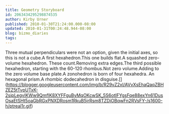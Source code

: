 ```yaml
---
title: Geometry Storyboard
id: 2063434295298874535
author: Kirby Urner
published: 2010-01-30T21:24:00.000-08:00
updated: 2010-01-31T00:24:48.944-08:00
blog: bizmo_diaries
tags: 
---
```


[](https://blogger.googleusercontent.com/img/b/R29vZ2xl/AVvXsEjUHReQA6KYYUQbVXowZWvKj-P3FlHW3yr1WOnNhcrcXpdqdoxqwxH3LprP331szd5eazfNnxI4pcZ78G3fjqVRmRmQLkjKKIecjNAEi8sQtC3VjRR7Fmd9CkuEjyoKGoIFpNac/s1600-h/cubocahedron6axishighlighted.jpg)[](https://blogger.googleusercontent.com/img/b/R29vZ2xl/AVvXsEiQJJZzBm_j2JJlzR4B_zY72R5QlZe1oSGyeOI4PzH-HPBAS-jUdVa-l7omX47qYpj3f-wJ7yQGgnPsF2NnF4GvanoH1Jxf88yLZU6PYZEuxdpgfMRPMZBIi7qUukb4dsNI3HAm/s1600-h/green6axisline.jpg)[](https://blogger.googleusercontent.com/img/b/R29vZ2xl/AVvXsEi8FTtncRHshgKWS3gMIU0HmCGMWYCFxF5ZfTYFN33rUssw98KSKkAbw-Fr55lPWFa_FRozU31miYL4eRMsllzyANaZg_UahKm02_KeiwadbtDIrPL1gTJv0LHr2fN9NhMEJyxV/s1600-h/green6axis60120.jpg)[](https://blogger.googleusercontent.com/img/b/R29vZ2xl/AVvXsEhFZi5dl3G_skGxNEUiHJBnY5HidAULhLuiOB-2840JM-Tec1mPxS7DqiOJzIzXaSWVgtJgeMODjp1F1rvOYdtuo9DafGsVcJ17lKYsqHU_Q9kVYZScD1f_9h2IsmGsG3LlSBFc/s1600-h/green6axis60120rhombus.jpg)[](https://blogger.googleusercontent.com/img/b/R29vZ2xl/AVvXsEjYX9AkVaiNaJqmNIdEA4-vhyphenhyphenzXxBlcAHEAGK23Efd_PRqovfx7MS76sH_TbXlZp5IervtJIp-TZbRIev6zXYPdNEzzoiegmGrZQ5RX6RSHogjarrX2FroiGl1Q1x9vzPzB0fCM/s1600-h/green6axisline.jpg)[](https://blogger.googleusercontent.com/img/b/R29vZ2xl/AVvXsEif-7RUo9aA6BgBHiXT0qDASBR3aLCzlVn4i3vgPicgTNRz6w-1R6PJdfKrklHTZ7oMrEZt0kpmxAe1i9TKNFNzk0b6TG4JgNKOCIEbqeH_KzWOyNIT9iUlzFFZZdioQv-9ZvjO/s1600-h/green6axissquare.jpg)[](https://blogger.googleusercontent.com/img/b/R29vZ2xl/AVvXsEitfMuPOQJCzaFwB_6FfQc1G7ywzEH0iL9e2DZU_nPNFq4yXUDXx7oXvvN2WRZU9Zo-J7d5-RIloaz_PEdsAXBmRI_21YrzI04kXm87u9fbxuKYQnRMq7V4fZnh4hZIG72euVEO/s1600-h/green6axissquarerhombus.jpg)[](https://blogger.googleusercontent.com/img/b/R29vZ2xl/AVvXsEiVF2I_0msm5GwmEQNaTWlXJlHLUQDxYNYwSK4sqP4dsqAe6tu7J_PA4xw_R1m6afLLVnkis5AVm1pI3isKGxGvqzr8ICOuzlZL4o2zSaIlRv_okmVitlQGcX7_1A_bcnrDAmDT/s1600-h/6axis_2@90sqhex.jpg)Three mutual perpendiculars were not an option, given the initial axes, so this is not a cube.[](https://blogger.googleusercontent.com/img/b/R29vZ2xl/AVvXsEj1cDqT5oAjJIuZr5AOYRxCyq5KDAzwwwPPLUjmFwfk-diISQ7yOy8LodLDkATd5sREeSDE_MuHNu2LURc_D-rXcpPWvv3n4uju1lyLCBEJNP3uOZXmCswCKmB6EtHWFJnjG1ml/s1600-h/6axis_2@90sqhexahedron.jpg)A first hexahedron.[](https://blogger.googleusercontent.com/img/b/R29vZ2xl/AVvXsEic1hRpEwq9aq5WUjaXLxolfoZp0NJvLX2yiwzmEeT_CCsE3Haa5IgsbIL3_22QJQtylgpguKcCYy63qovHKtGKo2DRHOXBsF03Xkg7db6Hh0KRrMXw62Uk8gm9Wbd8nP1Dr6sy/s1600-h/6axis_3@60thin.jpg)This one builds flat.[](https://blogger.googleusercontent.com/img/b/R29vZ2xl/AVvXsEjSwTr0tWoAsFC4y0ytvYrdV6sFrV09-Bp93pDDIdmI5LJ6DWpUlUK5QK_XjaVAiy3jtdb9VtyuBGWbHl4Io3kgsqy6y99hxSvVxKia2Ecb0JR1NtpAsZrrCUXYu-vjADaFFKad/s1600-h/6axis_3@60thinhexahedron.jpg)A squashed zero-volume hexahedron.  These count.[](https://blogger.googleusercontent.com/img/b/R29vZ2xl/AVvXsEi4rOcPYncNASrjrIyiOGJKs7lK_nt7Pt0cqM_L_Cl_vrLMt9GZ_Zcsn8QhNHUbPTP2c_EhmfCQiI-HHOTYhLi6nFaiV00nNyf3PlUkZlF0kTxiDX4LofdTnsOJ6khYqKx6tuBk/s1600-h/6axis_3@60thinhexahedroncleanedup.jpg)Removing extra edges.[](https://blogger.googleusercontent.com/img/b/R29vZ2xl/AVvXsEhK7qewMSeP9CWNIfy86oZRNt6v_cvHX5IP6_Ve4kaTG0oHAu2Icy3h8O_emR-kJYI_a83JhuiooNH6LFaWtBzMg8RHQmzK2ggqgkEUTuJLysrSPAF_E-_c7gahWv07Yc0byowu/s1600-h/6axis_3@fathex.jpg)The third possible hexahedron, starting with the 60-120 rhombus.[](https://blogger.googleusercontent.com/img/b/R29vZ2xl/AVvXsEiCmuQo1EQJ1IGvfy6tNptLA9tb3j7AH1BvbV9botSsXVW1XHBHk3mhakLB-AXPdqO8zcV2N5N9qER4QZ7X_StOgELoTWCV6JGF-vklzzasSv3_T_xvAkPFLHG5fOJugixHkE2u/s1600-h/6axis_3@fathexahedron.jpg)Not zero volume.[](https://blogger.googleusercontent.com/img/b/R29vZ2xl/AVvXsEjyWmfwdLCf8X4DphzcHPYHRD03w6IJp7umWG2c_MscE7eCzQIX452TswCSV8wZaUfYmkl64vqH5PPTKNRDvfh0Tdp8JzoNcoq7RWcnBAqycphVgmhe1OSKZ-LaaG88sHMpXGMI/s1600-h/6axis_4@60thin.jpg)Adding to the zero volume base plate.[](https://blogger.googleusercontent.com/img/b/R29vZ2xl/AVvXsEiqRfvLXMPYr6PXybNSrK_qlstjBmaO9ctQ6rU2KF8cJZzmbkbVSNDLp3GR50kU8kUVFADN_Po-zrHrGd4TuGq9KbTyBWb9b7dNnEb8W7NX-o1fTxA4EwWT-FyCF76VwZn6pm6s/s1600-h/6axis_4@60thinrhdodecahedron.jpg)A zonohedron is born of four hexahedra.  An hexagonal prism.A rhombic dodecahedron in disguise.\[](https://blogger.googleusercontent.com/img/b/R29vZ2xl/AVvXsEhaQaqZBHZEZ5tTvpUTxK-2sipLegvIKWw9QmflK8XYFFguByMqOKcwSK_5S6otIFYgsFqe88exYn61DusOsaEtSHt5oaGbRGxPNXDRosm1RkuB5jrRsm8TZDiOBqwFn2RVsFY-/s1600-h/ptreal1r.gif)
